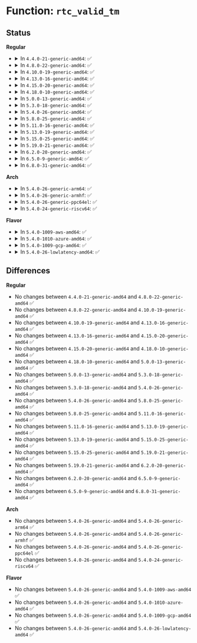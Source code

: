 # Function: <code>rtc_valid_tm</code>

## Status
<b>Regular</b>
<ul>
<li>
<details>
<summary>In <code>4.4.0-21-generic-amd64</code>: ✅</summary>

```c
int rtc_valid_tm(struct rtc_time * tm)
```

```json
{
  "name": "rtc_valid_tm",
  "collision_type": "Unique Global",
  "inline_type": "No",
  "funcs": [
    {
      "addr": 18446744071585608224,
      "name": "rtc_valid_tm",
      "external": true,
      "loc": "drivers/rtc/rtc-lib.c:100",
      "file": "drivers/rtc/rtc-lib.c",
      "inline": "seen, unknown",
      "caller_inline": [],
      "caller_func": [
        "arch/x86/kernel/rtc.c:mach_set_rtc_mmss",
        "drivers/rtc/class.c:rtc_device_register",
        "drivers/rtc/interface.c:__rtc_read_alarm",
        "drivers/rtc/interface.c:__rtc_read_alarm",
        "drivers/rtc/interface.c:__rtc_read_alarm",
        "drivers/rtc/rtc-dev.c:rtc_dev_ioctl"
      ]
    }
  ],
  "symbols": [
    {
      "addr": 18446744071585608224,
      "name": "rtc_valid_tm",
      "section": ".text",
      "bind": "STB_GLOBAL",
      "size": 148
    }
  ]
}
```
</details>
</li>
<li>
<details>
<summary>In <code>4.8.0-22-generic-amd64</code>: ✅</summary>

```c
int rtc_valid_tm(struct rtc_time * tm)
```

```json
{
  "name": "rtc_valid_tm",
  "collision_type": "Unique Global",
  "inline_type": "No",
  "funcs": [
    {
      "addr": 18446744071586003472,
      "name": "rtc_valid_tm",
      "external": true,
      "loc": "drivers/rtc/rtc-lib.c:100",
      "file": "drivers/rtc/rtc-lib.c",
      "inline": "seen, unknown",
      "caller_inline": [],
      "caller_func": [
        "arch/x86/kernel/rtc.c:mach_set_rtc_mmss",
        "drivers/rtc/class.c:rtc_device_register",
        "drivers/rtc/interface.c:__rtc_read_alarm",
        "drivers/rtc/interface.c:__rtc_read_alarm",
        "drivers/rtc/interface.c:__rtc_read_alarm",
        "drivers/rtc/rtc-dev.c:rtc_dev_ioctl"
      ]
    }
  ],
  "symbols": [
    {
      "addr": 18446744071586003472,
      "name": "rtc_valid_tm",
      "section": ".text",
      "bind": "STB_GLOBAL",
      "size": 148
    }
  ]
}
```
</details>
</li>
<li>
<details>
<summary>In <code>4.10.0-19-generic-amd64</code>: ✅</summary>

```c
int rtc_valid_tm(struct rtc_time * tm)
```

```json
{
  "name": "rtc_valid_tm",
  "collision_type": "Unique Global",
  "inline_type": "No",
  "funcs": [
    {
      "addr": 18446744071586199280,
      "name": "rtc_valid_tm",
      "external": true,
      "loc": "drivers/rtc/rtc-lib.c:100",
      "file": "drivers/rtc/rtc-lib.c",
      "inline": "seen, unknown",
      "caller_inline": [],
      "caller_func": [
        "arch/x86/kernel/rtc.c:mach_set_rtc_mmss",
        "drivers/rtc/class.c:rtc_device_register",
        "drivers/rtc/interface.c:__rtc_read_alarm",
        "drivers/rtc/interface.c:__rtc_read_alarm",
        "drivers/rtc/interface.c:__rtc_read_alarm",
        "drivers/rtc/rtc-dev.c:rtc_dev_ioctl"
      ]
    }
  ],
  "symbols": [
    {
      "addr": 18446744071586199280,
      "name": "rtc_valid_tm",
      "section": ".text",
      "bind": "STB_GLOBAL",
      "size": 148
    }
  ]
}
```
</details>
</li>
<li>
<details>
<summary>In <code>4.13.0-16-generic-amd64</code>: ✅</summary>

```c
int rtc_valid_tm(struct rtc_time * tm)
```

```json
{
  "name": "rtc_valid_tm",
  "collision_type": "Unique Global",
  "inline_type": "No",
  "funcs": [
    {
      "addr": 18446744071586287312,
      "name": "rtc_valid_tm",
      "external": true,
      "loc": "drivers/rtc/rtc-lib.c:100",
      "file": "drivers/rtc/rtc-lib.c",
      "inline": "seen, unknown",
      "caller_inline": [],
      "caller_func": [
        "arch/x86/kernel/rtc.c:mach_set_rtc_mmss",
        "drivers/rtc/class.c:__rtc_register_device",
        "drivers/rtc/class.c:rtc_device_register",
        "drivers/rtc/interface.c:__rtc_read_alarm",
        "drivers/rtc/interface.c:__rtc_read_alarm",
        "drivers/rtc/interface.c:__rtc_read_alarm",
        "drivers/rtc/interface.c:__rtc_read_alarm",
        "drivers/rtc/interface.c:__rtc_read_time",
        "drivers/rtc/rtc-dev.c:rtc_dev_ioctl"
      ]
    }
  ],
  "symbols": [
    {
      "addr": 18446744071586287312,
      "name": "rtc_valid_tm",
      "section": ".text",
      "bind": "STB_GLOBAL",
      "size": 160
    }
  ]
}
```
</details>
</li>
<li>
<details>
<summary>In <code>4.15.0-20-generic-amd64</code>: ✅</summary>

```c
int rtc_valid_tm(struct rtc_time * tm)
```

```json
{
  "name": "rtc_valid_tm",
  "collision_type": "Unique Global",
  "inline_type": "No",
  "funcs": [
    {
      "addr": 18446744071586750640,
      "name": "rtc_valid_tm",
      "external": true,
      "loc": "drivers/rtc/rtc-lib.c:100",
      "file": "drivers/rtc/rtc-lib.c",
      "inline": "seen, unknown",
      "caller_inline": [],
      "caller_func": [
        "arch/x86/kernel/rtc.c:mach_set_rtc_mmss",
        "drivers/rtc/class.c:__rtc_register_device",
        "drivers/rtc/class.c:rtc_device_register",
        "drivers/rtc/interface.c:__rtc_read_alarm",
        "drivers/rtc/interface.c:__rtc_read_alarm",
        "drivers/rtc/interface.c:__rtc_read_alarm",
        "drivers/rtc/interface.c:__rtc_read_alarm",
        "drivers/rtc/interface.c:__rtc_read_time",
        "drivers/rtc/rtc-dev.c:rtc_dev_ioctl"
      ]
    }
  ],
  "symbols": [
    {
      "addr": 18446744071586750640,
      "name": "rtc_valid_tm",
      "section": ".text",
      "bind": "STB_GLOBAL",
      "size": 160
    }
  ]
}
```
</details>
</li>
<li>
<details>
<summary>In <code>4.18.0-10-generic-amd64</code>: ✅</summary>

```c
int rtc_valid_tm(struct rtc_time * tm)
```

```json
{
  "name": "rtc_valid_tm",
  "collision_type": "Unique Global",
  "inline_type": "No",
  "funcs": [
    {
      "addr": 18446744071587017152,
      "name": "rtc_valid_tm",
      "external": true,
      "loc": "drivers/rtc/rtc-lib.c:98",
      "file": "drivers/rtc/rtc-lib.c",
      "inline": "seen, unknown",
      "caller_inline": [],
      "caller_func": [
        "arch/x86/kernel/rtc.c:mach_set_rtc_mmss",
        "drivers/rtc/class.c:__rtc_register_device",
        "drivers/rtc/class.c:rtc_device_register",
        "drivers/rtc/interface.c:__rtc_set_alarm",
        "drivers/rtc/interface.c:__rtc_read_alarm",
        "drivers/rtc/interface.c:__rtc_read_alarm",
        "drivers/rtc/interface.c:__rtc_read_alarm",
        "drivers/rtc/interface.c:__rtc_read_alarm",
        "drivers/rtc/interface.c:__rtc_read_time",
        "drivers/rtc/interface.c:__rtc_read_time",
        "drivers/rtc/rtc-dev.c:rtc_dev_ioctl"
      ]
    }
  ],
  "symbols": [
    {
      "addr": 18446744071587017152,
      "name": "rtc_valid_tm",
      "section": ".text",
      "bind": "STB_GLOBAL",
      "size": 145
    }
  ]
}
```
</details>
</li>
<li>
<details>
<summary>In <code>5.0.0-13-generic-amd64</code>: ✅</summary>

```c
int rtc_valid_tm(struct rtc_time * tm)
```

```json
{
  "name": "rtc_valid_tm",
  "collision_type": "Unique Global",
  "inline_type": "No",
  "funcs": [
    {
      "addr": 18446744071587178608,
      "name": "rtc_valid_tm",
      "external": true,
      "loc": "drivers/rtc/lib.c:98",
      "file": "drivers/rtc/lib.c",
      "inline": "seen, unknown",
      "caller_inline": [],
      "caller_func": [
        "arch/x86/kernel/rtc.c:mach_set_rtc_mmss",
        "drivers/rtc/class.c:__rtc_register_device",
        "drivers/rtc/interface.c:__rtc_set_alarm",
        "drivers/rtc/interface.c:__rtc_read_alarm",
        "drivers/rtc/interface.c:__rtc_read_alarm",
        "drivers/rtc/interface.c:__rtc_read_alarm",
        "drivers/rtc/interface.c:__rtc_read_alarm",
        "drivers/rtc/interface.c:__rtc_read_time",
        "drivers/rtc/interface.c:__rtc_read_time",
        "drivers/rtc/dev.c:rtc_dev_ioctl"
      ]
    }
  ],
  "symbols": [
    {
      "addr": 18446744071587178608,
      "name": "rtc_valid_tm",
      "section": ".text",
      "bind": "STB_GLOBAL",
      "size": 145
    }
  ]
}
```
</details>
</li>
<li>
<details>
<summary>In <code>5.3.0-18-generic-amd64</code>: ✅</summary>

```c
int rtc_valid_tm(struct rtc_time * tm)
```

```json
{
  "name": "rtc_valid_tm",
  "collision_type": "Unique Global",
  "inline_type": "No",
  "funcs": [
    {
      "addr": 18446744071587444064,
      "name": "rtc_valid_tm",
      "external": true,
      "loc": "drivers/rtc/lib.c:94",
      "file": "drivers/rtc/lib.c",
      "inline": "seen, unknown",
      "caller_inline": [],
      "caller_func": [
        "arch/x86/kernel/rtc.c:mach_set_rtc_mmss",
        "drivers/rtc/interface.c:__rtc_set_alarm",
        "drivers/rtc/interface.c:__rtc_read_alarm",
        "drivers/rtc/interface.c:__rtc_read_alarm",
        "drivers/rtc/interface.c:__rtc_read_alarm",
        "drivers/rtc/interface.c:__rtc_read_alarm",
        "drivers/rtc/interface.c:__rtc_read_time",
        "drivers/rtc/interface.c:__rtc_read_time",
        "drivers/rtc/dev.c:rtc_dev_ioctl"
      ]
    }
  ],
  "symbols": [
    {
      "addr": 18446744071587444064,
      "name": "rtc_valid_tm",
      "section": ".text",
      "bind": "STB_GLOBAL",
      "size": 141
    }
  ]
}
```
</details>
</li>
<li>
<details>
<summary>In <code>5.4.0-26-generic-amd64</code>: ✅</summary>

```c
int rtc_valid_tm(struct rtc_time * tm)
```

```json
{
  "name": "rtc_valid_tm",
  "collision_type": "Unique Global",
  "inline_type": "No",
  "funcs": [
    {
      "addr": 18446744071587647136,
      "name": "rtc_valid_tm",
      "external": true,
      "loc": "drivers/rtc/lib.c:94",
      "file": "drivers/rtc/lib.c",
      "inline": "seen, unknown",
      "caller_inline": [],
      "caller_func": [
        "arch/x86/kernel/rtc.c:mach_set_rtc_mmss",
        "drivers/rtc/interface.c:__rtc_set_alarm",
        "drivers/rtc/interface.c:__rtc_read_alarm",
        "drivers/rtc/interface.c:__rtc_read_alarm",
        "drivers/rtc/interface.c:__rtc_read_alarm",
        "drivers/rtc/interface.c:__rtc_read_alarm",
        "drivers/rtc/interface.c:__rtc_read_time",
        "drivers/rtc/interface.c:__rtc_read_time",
        "drivers/rtc/dev.c:rtc_dev_ioctl"
      ]
    }
  ],
  "symbols": [
    {
      "addr": 18446744071587647136,
      "name": "rtc_valid_tm",
      "section": ".text",
      "bind": "STB_GLOBAL",
      "size": 141
    }
  ]
}
```
</details>
</li>
<li>
<details>
<summary>In <code>5.8.0-25-generic-amd64</code>: ✅</summary>

```c
int rtc_valid_tm(struct rtc_time * tm)
```

```json
{
  "name": "rtc_valid_tm",
  "collision_type": "Unique Global",
  "inline_type": "No",
  "funcs": [
    {
      "addr": 18446744071588513776,
      "name": "rtc_valid_tm",
      "external": true,
      "loc": "drivers/rtc/lib.c:94",
      "file": "drivers/rtc/lib.c",
      "inline": "seen, unknown",
      "caller_inline": [],
      "caller_func": [
        "arch/x86/kernel/rtc.c:mach_set_rtc_mmss",
        "drivers/rtc/interface.c:rtc_set_alarm",
        "drivers/rtc/interface.c:__rtc_set_alarm",
        "drivers/rtc/interface.c:__rtc_read_alarm",
        "drivers/rtc/interface.c:__rtc_read_alarm",
        "drivers/rtc/interface.c:__rtc_read_alarm",
        "drivers/rtc/interface.c:__rtc_read_alarm",
        "drivers/rtc/interface.c:__rtc_read_time",
        "drivers/rtc/interface.c:__rtc_read_time",
        "drivers/rtc/dev.c:rtc_dev_ioctl"
      ]
    }
  ],
  "symbols": [
    {
      "addr": 18446744071588513776,
      "name": "rtc_valid_tm",
      "section": ".text",
      "bind": "STB_GLOBAL",
      "size": 141
    }
  ]
}
```
</details>
</li>
<li>
<details>
<summary>In <code>5.11.0-16-generic-amd64</code>: ✅</summary>

```c
int rtc_valid_tm(struct rtc_time * tm)
```

```json
{
  "name": "rtc_valid_tm",
  "collision_type": "Unique Global",
  "inline_type": "No",
  "funcs": [
    {
      "addr": 18446744071588539168,
      "name": "rtc_valid_tm",
      "external": true,
      "loc": "drivers/rtc/lib.c:94",
      "file": "drivers/rtc/lib.c",
      "inline": "seen, unknown",
      "caller_inline": [],
      "caller_func": [
        "arch/x86/kernel/rtc.c:mach_set_rtc_mmss",
        "drivers/rtc/interface.c:rtc_set_alarm",
        "drivers/rtc/interface.c:__rtc_set_alarm",
        "drivers/rtc/interface.c:__rtc_read_alarm",
        "drivers/rtc/interface.c:__rtc_read_alarm",
        "drivers/rtc/interface.c:__rtc_read_alarm",
        "drivers/rtc/interface.c:__rtc_read_alarm",
        "drivers/rtc/interface.c:__rtc_read_time",
        "drivers/rtc/interface.c:__rtc_read_time",
        "drivers/rtc/dev.c:rtc_dev_ioctl"
      ]
    }
  ],
  "symbols": [
    {
      "addr": 18446744071588539168,
      "name": "rtc_valid_tm",
      "section": ".text",
      "bind": "STB_GLOBAL",
      "size": 141
    }
  ]
}
```
</details>
</li>
<li>
<details>
<summary>In <code>5.13.0-19-generic-amd64</code>: ✅</summary>

```c
int rtc_valid_tm(struct rtc_time * tm)
```

```json
{
  "name": "rtc_valid_tm",
  "collision_type": "Unique Global",
  "inline_type": "No",
  "funcs": [
    {
      "addr": 18446744071588422416,
      "name": "rtc_valid_tm",
      "external": true,
      "loc": "drivers/rtc/lib.c:94",
      "file": "drivers/rtc/lib.c",
      "inline": "seen, unknown",
      "caller_inline": [],
      "caller_func": [
        "arch/x86/kernel/rtc.c:mach_set_rtc_mmss",
        "drivers/rtc/class.c:__devm_rtc_register_device",
        "drivers/rtc/interface.c:rtc_set_alarm",
        "drivers/rtc/interface.c:__rtc_set_alarm",
        "drivers/rtc/interface.c:__rtc_read_alarm",
        "drivers/rtc/interface.c:__rtc_read_alarm",
        "drivers/rtc/interface.c:__rtc_read_alarm",
        "drivers/rtc/interface.c:__rtc_read_alarm",
        "drivers/rtc/interface.c:__rtc_read_time",
        "drivers/rtc/interface.c:__rtc_read_time",
        "drivers/rtc/dev.c:rtc_dev_ioctl"
      ]
    }
  ],
  "symbols": [
    {
      "addr": 18446744071588422416,
      "name": "rtc_valid_tm",
      "section": ".text",
      "bind": "STB_GLOBAL",
      "size": 141
    }
  ]
}
```
</details>
</li>
<li>
<details>
<summary>In <code>5.15.0-25-generic-amd64</code>: ✅</summary>

```c
int rtc_valid_tm(struct rtc_time * tm)
```

```json
{
  "name": "rtc_valid_tm",
  "collision_type": "Unique Global",
  "inline_type": "No",
  "funcs": [
    {
      "addr": 18446744071589089920,
      "name": "rtc_valid_tm",
      "external": true,
      "loc": "drivers/rtc/lib.c:147",
      "file": "drivers/rtc/lib.c",
      "inline": "seen, unknown",
      "caller_inline": [],
      "caller_func": [
        "arch/x86/kernel/rtc.c:mach_set_rtc_mmss",
        "drivers/rtc/class.c:__devm_rtc_register_device",
        "drivers/rtc/interface.c:rtc_set_alarm",
        "drivers/rtc/interface.c:__rtc_set_alarm",
        "drivers/rtc/interface.c:__rtc_read_alarm",
        "drivers/rtc/interface.c:__rtc_read_alarm",
        "drivers/rtc/interface.c:__rtc_read_alarm",
        "drivers/rtc/interface.c:__rtc_read_alarm",
        "drivers/rtc/interface.c:__rtc_read_time",
        "drivers/rtc/interface.c:__rtc_read_time",
        "drivers/rtc/dev.c:rtc_dev_ioctl"
      ]
    }
  ],
  "symbols": [
    {
      "addr": 18446744071589089920,
      "name": "rtc_valid_tm",
      "section": ".text",
      "bind": "STB_GLOBAL",
      "size": 197
    }
  ]
}
```
</details>
</li>
<li>
<details>
<summary>In <code>5.19.0-21-generic-amd64</code>: ✅</summary>

```c
int rtc_valid_tm(struct rtc_time * tm)
```

```json
{
  "name": "rtc_valid_tm",
  "collision_type": "Unique Global",
  "inline_type": "No",
  "funcs": [
    {
      "addr": 18446744071590533248,
      "name": "rtc_valid_tm",
      "external": true,
      "loc": "drivers/rtc/lib.c:147",
      "file": "drivers/rtc/lib.c",
      "inline": "seen, unknown",
      "caller_inline": [],
      "caller_func": [
        "arch/x86/kernel/rtc.c:mach_set_rtc_mmss",
        "drivers/rtc/class.c:__devm_rtc_register_device",
        "drivers/rtc/interface.c:rtc_initialize_alarm",
        "drivers/rtc/interface.c:__rtc_set_alarm",
        "drivers/rtc/interface.c:__rtc_read_alarm",
        "drivers/rtc/interface.c:__rtc_read_alarm",
        "drivers/rtc/interface.c:__rtc_read_alarm",
        "drivers/rtc/interface.c:__rtc_read_alarm",
        "drivers/rtc/interface.c:__rtc_read_time",
        "drivers/rtc/interface.c:__rtc_read_time",
        "drivers/rtc/dev.c:rtc_dev_ioctl"
      ]
    }
  ],
  "symbols": [
    {
      "addr": 18446744071590533248,
      "name": "rtc_valid_tm",
      "section": ".text",
      "bind": "STB_GLOBAL",
      "size": 233
    }
  ]
}
```
</details>
</li>
<li>
<details>
<summary>In <code>6.2.0-20-generic-amd64</code>: ✅</summary>

```c
int rtc_valid_tm(struct rtc_time * tm)
```

```json
{
  "name": "rtc_valid_tm",
  "collision_type": "Unique Global",
  "inline_type": "No",
  "funcs": [
    {
      "addr": 18446744071592185408,
      "name": "rtc_valid_tm",
      "external": true,
      "loc": "drivers/rtc/lib.c:147",
      "file": "drivers/rtc/lib.c",
      "inline": "seen, unknown",
      "caller_inline": [],
      "caller_func": [
        "arch/x86/kernel/rtc.c:mach_set_cmos_time",
        "drivers/rtc/class.c:__devm_rtc_register_device",
        "drivers/rtc/interface.c:rtc_initialize_alarm",
        "drivers/rtc/interface.c:rtc_set_alarm",
        "drivers/rtc/interface.c:__rtc_set_alarm",
        "drivers/rtc/interface.c:__rtc_read_alarm",
        "drivers/rtc/interface.c:__rtc_read_alarm",
        "drivers/rtc/interface.c:__rtc_read_alarm",
        "drivers/rtc/interface.c:__rtc_read_alarm",
        "drivers/rtc/interface.c:__rtc_read_time",
        "drivers/rtc/interface.c:__rtc_read_time",
        "drivers/rtc/dev.c:rtc_dev_ioctl"
      ]
    }
  ],
  "symbols": [
    {
      "addr": 18446744071592185408,
      "name": "rtc_valid_tm",
      "section": ".text",
      "bind": "STB_GLOBAL",
      "size": 233
    }
  ]
}
```
</details>
</li>
<li>
<details>
<summary>In <code>6.5.0-9-generic-amd64</code>: ✅</summary>

```c
int rtc_valid_tm(struct rtc_time * tm)
```

```json
{
  "name": "rtc_valid_tm",
  "collision_type": "Unique Global",
  "inline_type": "No",
  "funcs": [
    {
      "addr": 18446744071592609136,
      "name": "rtc_valid_tm",
      "external": true,
      "loc": "drivers/rtc/lib.c:147",
      "file": "drivers/rtc/lib.c",
      "inline": "seen, unknown",
      "caller_inline": [],
      "caller_func": [
        "arch/x86/kernel/rtc.c:mach_set_cmos_time",
        "drivers/rtc/class.c:__devm_rtc_register_device",
        "drivers/rtc/interface.c:rtc_initialize_alarm",
        "drivers/rtc/interface.c:rtc_set_alarm",
        "drivers/rtc/interface.c:__rtc_set_alarm",
        "drivers/rtc/interface.c:__rtc_read_alarm",
        "drivers/rtc/interface.c:__rtc_read_alarm",
        "drivers/rtc/interface.c:__rtc_read_alarm",
        "drivers/rtc/interface.c:__rtc_read_alarm",
        "drivers/rtc/interface.c:__rtc_read_time",
        "drivers/rtc/interface.c:__rtc_read_time",
        "drivers/rtc/dev.c:rtc_dev_ioctl"
      ]
    }
  ],
  "symbols": [
    {
      "addr": 18446744071592609136,
      "name": "rtc_valid_tm",
      "section": ".text",
      "bind": "STB_GLOBAL",
      "size": 233
    }
  ]
}
```
</details>
</li>
<li>
<details>
<summary>In <code>6.8.0-31-generic-amd64</code>: ✅</summary>

```c
int rtc_valid_tm(struct rtc_time * tm)
```

```json
{
  "name": "rtc_valid_tm",
  "collision_type": "Unique Global",
  "inline_type": "No",
  "funcs": [
    {
      "addr": 18446744071593353888,
      "name": "rtc_valid_tm",
      "external": true,
      "loc": "drivers/rtc/lib.c:147",
      "file": "drivers/rtc/lib.c",
      "inline": "seen, unknown",
      "caller_inline": [],
      "caller_func": [
        "arch/x86/kernel/rtc.c:mach_set_cmos_time",
        "drivers/rtc/class.c:__devm_rtc_register_device",
        "drivers/rtc/interface.c:rtc_initialize_alarm",
        "drivers/rtc/interface.c:rtc_set_alarm",
        "drivers/rtc/interface.c:__rtc_set_alarm",
        "drivers/rtc/interface.c:__rtc_read_alarm",
        "drivers/rtc/interface.c:__rtc_read_alarm",
        "drivers/rtc/interface.c:__rtc_read_alarm",
        "drivers/rtc/interface.c:__rtc_read_alarm",
        "drivers/rtc/interface.c:__rtc_read_time",
        "drivers/rtc/interface.c:__rtc_read_time",
        "drivers/rtc/dev.c:rtc_dev_ioctl"
      ]
    }
  ],
  "symbols": [
    {
      "addr": 18446744071593353888,
      "name": "rtc_valid_tm",
      "section": ".text",
      "bind": "STB_GLOBAL",
      "size": 233
    }
  ]
}
```
</details>
</li>
</ul>
<b>Arch</b>
<ul>
<li>
<details>
<summary>In <code>5.4.0-26-generic-arm64</code>: ✅</summary>

```c
int rtc_valid_tm(struct rtc_time * tm)
```

```json
{
  "name": "rtc_valid_tm",
  "collision_type": "Unique Global",
  "inline_type": "No",
  "funcs": [
    {
      "addr": 18446603336500799096,
      "name": "rtc_valid_tm",
      "external": true,
      "loc": "drivers/rtc/lib.c:94",
      "file": "drivers/rtc/lib.c",
      "inline": "seen, unknown",
      "caller_inline": [],
      "caller_func": [
        "drivers/rtc/interface.c:__rtc_set_alarm",
        "drivers/rtc/interface.c:__rtc_read_alarm",
        "drivers/rtc/interface.c:__rtc_read_alarm",
        "drivers/rtc/interface.c:__rtc_read_alarm",
        "drivers/rtc/interface.c:__rtc_read_alarm",
        "drivers/rtc/interface.c:__rtc_read_time",
        "drivers/rtc/interface.c:__rtc_read_time",
        "drivers/rtc/dev.c:rtc_dev_ioctl",
        "drivers/rtc/rtc-efi.c:efi_read_alarm",
        "drivers/rtc/rtc-mv.c:mv_rtc_read_alarm"
      ]
    }
  ],
  "symbols": [
    {
      "addr": 18446603336500799096,
      "name": "rtc_valid_tm",
      "section": ".text",
      "bind": "STB_GLOBAL",
      "size": 240
    }
  ]
}
```
</details>
</li>
<li>
<details>
<summary>In <code>5.4.0-26-generic-armhf</code>: ✅</summary>

```c
int rtc_valid_tm(struct rtc_time * tm)
```

```json
{
  "name": "rtc_valid_tm",
  "collision_type": "Unique Global",
  "inline_type": "No",
  "funcs": [
    {
      "addr": 3233304336,
      "name": "rtc_valid_tm",
      "external": true,
      "loc": "drivers/rtc/lib.c:94",
      "file": "drivers/rtc/lib.c",
      "inline": "seen, unknown",
      "caller_inline": [],
      "caller_func": [
        "drivers/rtc/interface.c:__rtc_set_alarm",
        "drivers/rtc/interface.c:__rtc_read_alarm",
        "drivers/rtc/interface.c:__rtc_read_alarm",
        "drivers/rtc/interface.c:__rtc_read_alarm",
        "drivers/rtc/interface.c:__rtc_read_alarm",
        "drivers/rtc/interface.c:__rtc_read_time",
        "drivers/rtc/interface.c:__rtc_read_time",
        "drivers/rtc/dev.c:rtc_dev_ioctl",
        "drivers/rtc/rtc-efi.c:efi_read_alarm",
        "drivers/rtc/rtc-mv.c:mv_rtc_read_alarm",
        "drivers/rtc/rtc-pl031.c:pl031_set_alarm",
        "drivers/rtc/rtc-pl031.c:pl031_stv2_set_alarm"
      ]
    }
  ],
  "symbols": [
    {
      "addr": 3233304336,
      "name": "rtc_valid_tm",
      "section": ".text",
      "bind": "STB_GLOBAL",
      "size": 224
    }
  ]
}
```
</details>
</li>
<li>
<details>
<summary>In <code>5.4.0-26-generic-ppc64el</code>: ✅</summary>

```c
int rtc_valid_tm(struct rtc_time * tm)
```

```json
{
  "name": "rtc_valid_tm",
  "collision_type": "Unique Global",
  "inline_type": "No",
  "funcs": [
    {
      "addr": 13835058055294251520,
      "name": "rtc_valid_tm",
      "external": true,
      "loc": "drivers/rtc/lib.c:94",
      "file": "drivers/rtc/lib.c",
      "inline": "seen, unknown",
      "caller_inline": [],
      "caller_func": [
        "drivers/rtc/interface.c:__rtc_set_alarm",
        "drivers/rtc/interface.c:__rtc_read_alarm",
        "drivers/rtc/interface.c:__rtc_read_alarm",
        "drivers/rtc/interface.c:__rtc_read_alarm",
        "drivers/rtc/interface.c:__rtc_read_alarm",
        "drivers/rtc/interface.c:__rtc_read_time",
        "drivers/rtc/interface.c:__rtc_read_time",
        "drivers/rtc/dev.c:rtc_dev_ioctl"
      ]
    }
  ],
  "symbols": [
    {
      "addr": 13835058055294251520,
      "name": "rtc_valid_tm",
      "section": ".text",
      "bind": "STB_GLOBAL",
      "size": 244
    }
  ]
}
```
</details>
</li>
<li>
<details>
<summary>In <code>5.4.0-24-generic-riscv64</code>: ✅</summary>

```c
int rtc_valid_tm(struct rtc_time * tm)
```

```json
{
  "name": "rtc_valid_tm",
  "collision_type": "Unique Global",
  "inline_type": "No",
  "funcs": [
    {
      "addr": 18446743936277621274,
      "name": "rtc_valid_tm",
      "external": true,
      "loc": "drivers/rtc/lib.c:94",
      "file": "drivers/rtc/lib.c",
      "inline": "seen, unknown",
      "caller_inline": [],
      "caller_func": [
        "drivers/rtc/interface.c:__rtc_set_alarm",
        "drivers/rtc/interface.c:__rtc_read_alarm",
        "drivers/rtc/interface.c:__rtc_read_alarm",
        "drivers/rtc/interface.c:__rtc_read_alarm",
        "drivers/rtc/interface.c:__rtc_read_alarm",
        "drivers/rtc/interface.c:__rtc_read_time",
        "drivers/rtc/interface.c:__rtc_read_time",
        "drivers/rtc/dev.c:rtc_dev_ioctl"
      ]
    }
  ],
  "symbols": [
    {
      "addr": 18446743936277621274,
      "name": "rtc_valid_tm",
      "section": ".text",
      "bind": "STB_GLOBAL",
      "size": 162
    }
  ]
}
```
</details>
</li>
</ul>
<b>Flavor</b>
<ul>
<li>
<details>
<summary>In <code>5.4.0-1009-aws-amd64</code>: ✅</summary>

```c
int rtc_valid_tm(struct rtc_time * tm)
```

```json
{
  "name": "rtc_valid_tm",
  "collision_type": "Unique Global",
  "inline_type": "No",
  "funcs": [
    {
      "addr": 18446744071587330896,
      "name": "rtc_valid_tm",
      "external": true,
      "loc": "drivers/rtc/lib.c:94",
      "file": "drivers/rtc/lib.c",
      "inline": "seen, unknown",
      "caller_inline": [],
      "caller_func": [
        "arch/x86/kernel/rtc.c:mach_set_rtc_mmss",
        "drivers/rtc/interface.c:__rtc_set_alarm",
        "drivers/rtc/interface.c:__rtc_read_alarm",
        "drivers/rtc/interface.c:__rtc_read_alarm",
        "drivers/rtc/interface.c:__rtc_read_alarm",
        "drivers/rtc/interface.c:__rtc_read_alarm",
        "drivers/rtc/interface.c:__rtc_read_time",
        "drivers/rtc/interface.c:__rtc_read_time",
        "drivers/rtc/dev.c:rtc_dev_ioctl"
      ]
    }
  ],
  "symbols": [
    {
      "addr": 18446744071587330896,
      "name": "rtc_valid_tm",
      "section": ".text",
      "bind": "STB_GLOBAL",
      "size": 141
    }
  ]
}
```
</details>
</li>
<li>
<details>
<summary>In <code>5.4.0-1010-azure-amd64</code>: ✅</summary>

```c
int rtc_valid_tm(struct rtc_time * tm)
```

```json
{
  "name": "rtc_valid_tm",
  "collision_type": "Unique Global",
  "inline_type": "No",
  "funcs": [
    {
      "addr": 18446744071587099200,
      "name": "rtc_valid_tm",
      "external": true,
      "loc": "drivers/rtc/lib.c:94",
      "file": "drivers/rtc/lib.c",
      "inline": "seen, unknown",
      "caller_inline": [],
      "caller_func": [
        "arch/x86/kernel/rtc.c:mach_set_rtc_mmss",
        "drivers/rtc/interface.c:__rtc_set_alarm",
        "drivers/rtc/interface.c:__rtc_read_alarm",
        "drivers/rtc/interface.c:__rtc_read_alarm",
        "drivers/rtc/interface.c:__rtc_read_alarm",
        "drivers/rtc/interface.c:__rtc_read_alarm",
        "drivers/rtc/interface.c:__rtc_read_time",
        "drivers/rtc/interface.c:__rtc_read_time",
        "drivers/rtc/dev.c:rtc_dev_ioctl"
      ]
    }
  ],
  "symbols": [
    {
      "addr": 18446744071587099200,
      "name": "rtc_valid_tm",
      "section": ".text",
      "bind": "STB_GLOBAL",
      "size": 141
    }
  ]
}
```
</details>
</li>
<li>
<details>
<summary>In <code>5.4.0-1009-gcp-amd64</code>: ✅</summary>

```c
int rtc_valid_tm(struct rtc_time * tm)
```

```json
{
  "name": "rtc_valid_tm",
  "collision_type": "Unique Global",
  "inline_type": "No",
  "funcs": [
    {
      "addr": 18446744071587598384,
      "name": "rtc_valid_tm",
      "external": true,
      "loc": "drivers/rtc/lib.c:94",
      "file": "drivers/rtc/lib.c",
      "inline": "seen, unknown",
      "caller_inline": [],
      "caller_func": [
        "arch/x86/kernel/rtc.c:mach_set_rtc_mmss",
        "drivers/rtc/interface.c:__rtc_set_alarm",
        "drivers/rtc/interface.c:__rtc_read_alarm",
        "drivers/rtc/interface.c:__rtc_read_alarm",
        "drivers/rtc/interface.c:__rtc_read_alarm",
        "drivers/rtc/interface.c:__rtc_read_alarm",
        "drivers/rtc/interface.c:__rtc_read_time",
        "drivers/rtc/interface.c:__rtc_read_time",
        "drivers/rtc/dev.c:rtc_dev_ioctl"
      ]
    }
  ],
  "symbols": [
    {
      "addr": 18446744071587598384,
      "name": "rtc_valid_tm",
      "section": ".text",
      "bind": "STB_GLOBAL",
      "size": 141
    }
  ]
}
```
</details>
</li>
<li>
<details>
<summary>In <code>5.4.0-26-lowlatency-amd64</code>: ✅</summary>

```c
int rtc_valid_tm(struct rtc_time * tm)
```

```json
{
  "name": "rtc_valid_tm",
  "collision_type": "Unique Global",
  "inline_type": "No",
  "funcs": [
    {
      "addr": 18446744071587709200,
      "name": "rtc_valid_tm",
      "external": true,
      "loc": "drivers/rtc/lib.c:94",
      "file": "drivers/rtc/lib.c",
      "inline": "seen, unknown",
      "caller_inline": [],
      "caller_func": [
        "arch/x86/kernel/rtc.c:mach_set_rtc_mmss",
        "drivers/rtc/interface.c:__rtc_set_alarm",
        "drivers/rtc/interface.c:__rtc_read_alarm",
        "drivers/rtc/interface.c:__rtc_read_alarm",
        "drivers/rtc/interface.c:__rtc_read_alarm",
        "drivers/rtc/interface.c:__rtc_read_alarm",
        "drivers/rtc/interface.c:__rtc_read_time",
        "drivers/rtc/interface.c:__rtc_read_time",
        "drivers/rtc/dev.c:rtc_dev_ioctl"
      ]
    }
  ],
  "symbols": [
    {
      "addr": 18446744071587709200,
      "name": "rtc_valid_tm",
      "section": ".text",
      "bind": "STB_GLOBAL",
      "size": 141
    }
  ]
}
```
</details>
</li>
</ul>

## Differences
<b>Regular</b>
<ul>
<li>
No changes between <code>4.4.0-21-generic-amd64</code> and <code>4.8.0-22-generic-amd64</code> ✅
</li>
<li>
No changes between <code>4.8.0-22-generic-amd64</code> and <code>4.10.0-19-generic-amd64</code> ✅
</li>
<li>
No changes between <code>4.10.0-19-generic-amd64</code> and <code>4.13.0-16-generic-amd64</code> ✅
</li>
<li>
No changes between <code>4.13.0-16-generic-amd64</code> and <code>4.15.0-20-generic-amd64</code> ✅
</li>
<li>
No changes between <code>4.15.0-20-generic-amd64</code> and <code>4.18.0-10-generic-amd64</code> ✅
</li>
<li>
No changes between <code>4.18.0-10-generic-amd64</code> and <code>5.0.0-13-generic-amd64</code> ✅
</li>
<li>
No changes between <code>5.0.0-13-generic-amd64</code> and <code>5.3.0-18-generic-amd64</code> ✅
</li>
<li>
No changes between <code>5.3.0-18-generic-amd64</code> and <code>5.4.0-26-generic-amd64</code> ✅
</li>
<li>
No changes between <code>5.4.0-26-generic-amd64</code> and <code>5.8.0-25-generic-amd64</code> ✅
</li>
<li>
No changes between <code>5.8.0-25-generic-amd64</code> and <code>5.11.0-16-generic-amd64</code> ✅
</li>
<li>
No changes between <code>5.11.0-16-generic-amd64</code> and <code>5.13.0-19-generic-amd64</code> ✅
</li>
<li>
No changes between <code>5.13.0-19-generic-amd64</code> and <code>5.15.0-25-generic-amd64</code> ✅
</li>
<li>
No changes between <code>5.15.0-25-generic-amd64</code> and <code>5.19.0-21-generic-amd64</code> ✅
</li>
<li>
No changes between <code>5.19.0-21-generic-amd64</code> and <code>6.2.0-20-generic-amd64</code> ✅
</li>
<li>
No changes between <code>6.2.0-20-generic-amd64</code> and <code>6.5.0-9-generic-amd64</code> ✅
</li>
<li>
No changes between <code>6.5.0-9-generic-amd64</code> and <code>6.8.0-31-generic-amd64</code> ✅
</li>
</ul>
<b>Arch</b>
<ul>
<li>
No changes between <code>5.4.0-26-generic-amd64</code> and <code>5.4.0-26-generic-arm64</code> ✅
</li>
<li>
No changes between <code>5.4.0-26-generic-amd64</code> and <code>5.4.0-26-generic-armhf</code> ✅
</li>
<li>
No changes between <code>5.4.0-26-generic-amd64</code> and <code>5.4.0-26-generic-ppc64el</code> ✅
</li>
<li>
No changes between <code>5.4.0-26-generic-amd64</code> and <code>5.4.0-24-generic-riscv64</code> ✅
</li>
</ul>
<b>Flavor</b>
<ul>
<li>
No changes between <code>5.4.0-26-generic-amd64</code> and <code>5.4.0-1009-aws-amd64</code> ✅
</li>
<li>
No changes between <code>5.4.0-26-generic-amd64</code> and <code>5.4.0-1010-azure-amd64</code> ✅
</li>
<li>
No changes between <code>5.4.0-26-generic-amd64</code> and <code>5.4.0-1009-gcp-amd64</code> ✅
</li>
<li>
No changes between <code>5.4.0-26-generic-amd64</code> and <code>5.4.0-26-lowlatency-amd64</code> ✅
</li>
</ul>
